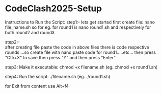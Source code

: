 # CodeClash2025-Setup
 Instructions to Run the Script:
step1:- lets get started 
first create file: nano file_name.sh  so for eg. for round1 is nano round1.sh and respectively for both round2 and round3

step2:-  
after creating file paste the code in above files there is code respective rounds ...so create file with nano paste code for round1.....etc...
  then press "Ctlr+X" to save 
  then press "Y" and then press "Enter"

step3: Make it executable:
chmod +x filename.sh (eg. chmod +x round1.sh)

step4: Run the script:
./filename.sh (eg. ./round1.sh)

for Exit from content 
use Alt+f4
